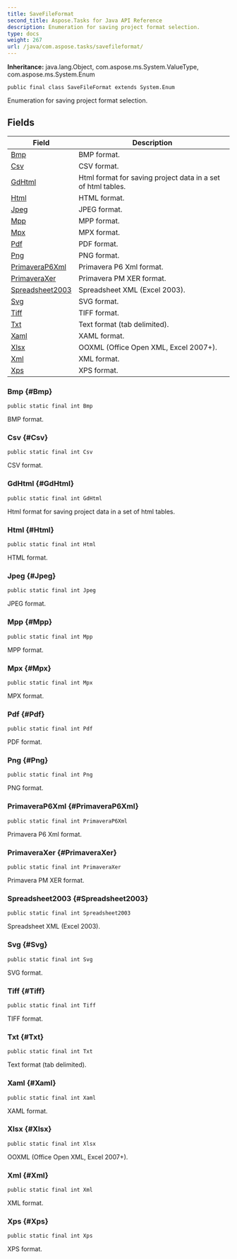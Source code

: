 ```yaml
---
title: SaveFileFormat
second_title: Aspose.Tasks for Java API Reference
description: Enumeration for saving project format selection.
type: docs
weight: 267
url: /java/com.aspose.tasks/savefileformat/
---
```


**Inheritance:**
java.lang.Object, com.aspose.ms.System.ValueType, com.aspose.ms.System.Enum
```
public final class SaveFileFormat extends System.Enum
```

Enumeration for saving project format selection.
## Fields

| Field | Description |
| --- | --- |
| [Bmp](#Bmp) | BMP format. |
| [Csv](#Csv) | CSV format. |
| [GdHtml](#GdHtml) | Html format for saving project data in a set of html tables. |
| [Html](#Html) | HTML format. |
| [Jpeg](#Jpeg) | JPEG format. |
| [Mpp](#Mpp) | MPP format. |
| [Mpx](#Mpx) | MPX format. |
| [Pdf](#Pdf) | PDF format. |
| [Png](#Png) | PNG format. |
| [PrimaveraP6Xml](#PrimaveraP6Xml) | Primavera P6 Xml format. |
| [PrimaveraXer](#PrimaveraXer) | Primavera PM XER format. |
| [Spreadsheet2003](#Spreadsheet2003) | Spreadsheet XML (Excel 2003). |
| [Svg](#Svg) | SVG format. |
| [Tiff](#Tiff) | TIFF format. |
| [Txt](#Txt) | Text format (tab delimited). |
| [Xaml](#Xaml) | XAML format. |
| [Xlsx](#Xlsx) | OOXML (Office Open XML, Excel 2007+). |
| [Xml](#Xml) | XML format. |
| [Xps](#Xps) | XPS format. |
### Bmp {#Bmp}
```
public static final int Bmp
```


BMP format.

### Csv {#Csv}
```
public static final int Csv
```


CSV format.

### GdHtml {#GdHtml}
```
public static final int GdHtml
```


Html format for saving project data in a set of html tables.

### Html {#Html}
```
public static final int Html
```


HTML format.

### Jpeg {#Jpeg}
```
public static final int Jpeg
```


JPEG format.

### Mpp {#Mpp}
```
public static final int Mpp
```


MPP format.

### Mpx {#Mpx}
```
public static final int Mpx
```


MPX format.

### Pdf {#Pdf}
```
public static final int Pdf
```


PDF format.

### Png {#Png}
```
public static final int Png
```


PNG format.

### PrimaveraP6Xml {#PrimaveraP6Xml}
```
public static final int PrimaveraP6Xml
```


Primavera P6 Xml format.

### PrimaveraXer {#PrimaveraXer}
```
public static final int PrimaveraXer
```


Primavera PM XER format.

### Spreadsheet2003 {#Spreadsheet2003}
```
public static final int Spreadsheet2003
```


Spreadsheet XML (Excel 2003).

### Svg {#Svg}
```
public static final int Svg
```


SVG format.

### Tiff {#Tiff}
```
public static final int Tiff
```


TIFF format.

### Txt {#Txt}
```
public static final int Txt
```


Text format (tab delimited).

### Xaml {#Xaml}
```
public static final int Xaml
```


XAML format.

### Xlsx {#Xlsx}
```
public static final int Xlsx
```


OOXML (Office Open XML, Excel 2007+).

### Xml {#Xml}
```
public static final int Xml
```


XML format.

### Xps {#Xps}
```
public static final int Xps
```


XPS format.

